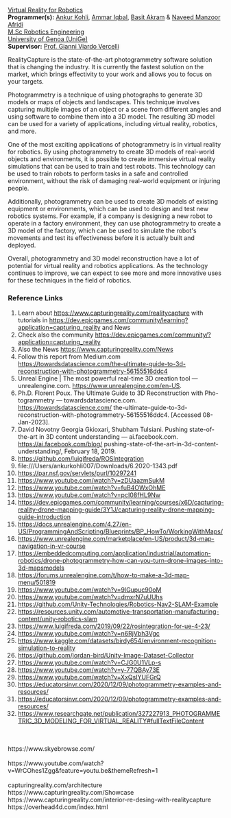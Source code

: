 [Virtual Reality for Robotics](https://corsi.unige.it/en/off.f/2022/ins/60239?codcla=10635)<br>
**Programmer(s):** [Ankur Kohli](https://github.com/ankurkohli007), [Ammar Iqbal](https://github.com/ammariqbal48), [Basit Akram](https://github.com/abdulbasit656) & [Naveed Manzoor Afridi](https://github.com/Naveed776)<br>
[M.Sc Robotics Engineering](https://corsi.unige.it/corsi/10635)<br>
[University of Genoa (UniGe)](https://unige.it/en)<br>
**Supervisor:** [Prof. Gianni Viardo Vercelli](https://rubrica.unige.it/personale/VUZCWVtr)

RealityCapture is the state-of-the-art photogrammetry software solution that is changing the industry. It is currently the fastest solution on the market, which brings effectivity to your work and allows you to focus on your targets.


Photogrammetry is a technique of using photographs to generate 3D models or maps of objects and landscapes. This technique involves capturing multiple images of an object or a scene from different angles and using software to combine them into a 3D model. The resulting 3D model can be used for a variety of applications, including virtual reality, robotics, and more.

One of the most exciting applications of photogrammetry is in virtual reality for robotics. By using photogrammetry to create 3D models of real-world objects and environments, it is possible to create immersive virtual reality simulations that can be used to train and test robots. This technology can be used to train robots to perform tasks in a safe and controlled environment, without the risk of damaging real-world equipment or injuring people.

Additionally, photogrammetry can be used to create 3D models of existing equipment or environments, which can be used to design and test new robotics systems. For example, if a company is designing a new robot to operate in a factory environment, they can use photogrammetry to create a 3D model of the factory, which can be used to simulate the robot's movements and test its effectiveness before it is actually built and deployed.

Overall, photogrammetry and 3D model reconstruction have a lot of potential for virtual reality and robotics applications. As the technology continues to improve, we can expect to see more and more innovative uses for these techniques in the field of robotics.

### Reference Links ###

1. Learn about https://www.capturingreality.com/realitycapture with tutorials in https://dev.epicgames.com/community/learning?application=capturing_reality  and News
2. Check also the community https://dev.epicgames.com/community/?application=capturing_reality
3. Also the News https://www.capturingreality.com/News
4. Follow this report from Medium.com https://towardsdatascience.com/the-ultimate-guide-to-3d-reconstruction-with-photogrammetry-56155516ddc4
5. Unreal Engine | The most powerful real-time 3D creation tool — unrealengine.com. https://www.unrealengine.com/en-US.
6. Ph.D. Florent Poux. The Ultimate Guide to 3D Reconstruction with Pho- togrammetry — towardsdatascience.com. https://towardsdatascience.com/ the-ultimate-guide-to-3d-reconstruction-with-photogrammetry-56155516ddc4. [Accessed 08- Jan-2023].
7. David Novotny Georgia Gkioxari, Shubham Tulsiani. Pushing state-of-the-art in 3D content understanding — ai.facebook.com. https://ai.facebook.com/blog/ pushing-state-of-the-art-in-3d-content-understanding/, February 18, 2019.
8. https://github.com/luigifreda/ROSIntegration
9. file:///Users/ankurkohli007/Downloads/6.2020-1343.pdf
10. https://par.nsf.gov/servlets/purl/10297241
11. https://www.youtube.com/watch?v=zDUaazmSukM
12. https://www.youtube.com/watch?v=fuB4OWxOhME
13. https://www.youtube.com/watch?v=pcI08fHL9Nw
14. https://dev.epicgames.com/community/learning/courses/x6D/capturing-reality-drone-mapping-guide/3Y1J/capturing-reality-drone-mapping-guide-introduction
15. https://docs.unrealengine.com/4.27/en-US/ProgrammingAndScripting/Blueprints/BP_HowTo/WorkingWithMaps/
16. https://www.unrealengine.com/marketplace/en-US/product/3d-map-navigation-in-vr-course
17. https://embeddedcomputing.com/application/industrial/automation-robotics/drone-photogrammetry-how-can-you-turn-drone-images-into-3d-mapsmodels
18. https://forums.unrealengine.com/t/how-to-make-a-3d-map-menu/501819
19. https://www.youtube.com/watch?v=9lGupuc90oM
20. https://www.youtube.com/watch?v=dmxrN7uUUhs
21. https://github.com/Unity-Technologies/Robotics-Nav2-SLAM-Example
22. https://resources.unity.com/automotive-transportation-manufacturing-content/unity-robotics-slam
23. https://www.luigifreda.com/2019/09/22/rosintegration-for-ue-4-23/
24. https://www.youtube.com/watch?v=n6RjVbh3Vgc
25. https://www.kaggle.com/datasets/birdy654/environment-recognition-simulation-to-reality
26. https://github.com/jordan-bird/Unity-Image-Dataset-Collector
27. https://www.youtube.com/watch?v=CJG0U1VLp-s
28. https://www.youtube.com/watch?v=y-77QBAy73E
29. https://www.youtube.com/watch?v=XxQsIYUFGrQ
30. https://educatorsinvr.com/2020/12/09/photogrammetry-examples-and-resources/
31. https://educatorsinvr.com/2020/12/09/photogrammetry-examples-and-resources/
32. https://www.researchgate.net/publication/327227913_PHOTOGRAMMETRIC_3D_MODELING_FOR_VIRTUAL_REALITY#fullTextFileContent

<br>
<br>
https://www.skyebrowse.com/

<br>
<br>
https://www.youtube.com/watch?v=WrCOhes1Zgg&feature=youtu.be&themeRefresh=1
<br>
<br>
capturingreality.com/architecture<br>
https://www.capturingreality.com/Showcase<br>
https://www.capturingreality.com/interior-re-desing-with-realitycapture<br>
https://overhead4d.com/index.html<br>
